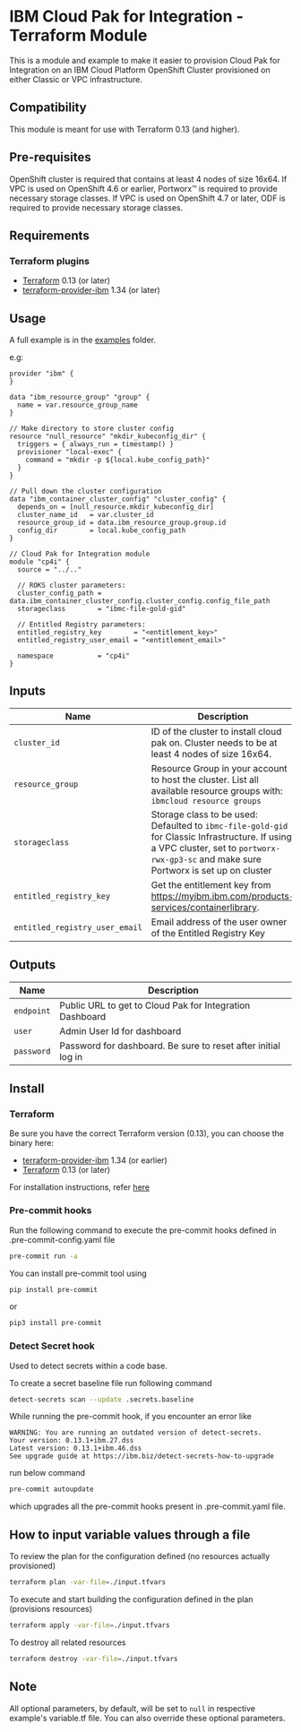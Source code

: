 # IBM Cloud Pak for Integration - Terraform Module

This is a module and example to make it easier to provision Cloud Pak for Integration on an IBM Cloud Platform OpenShift Cluster provisioned on either Classic or VPC infrastructure.

## Compatibility

This module is meant for use with Terraform 0.13 (and higher).

## Pre-requisites

OpenShift cluster is required that contains at least 4 nodes of size 16x64. If VPC is used on OpenShift 4.6 or earlier, Portworx™ is required to provide necessary storage classes. If VPC is used on OpenShift 4.7 or later, ODF is required to provide necessary storage classes.

## Requirements

### Terraform plugins

- [Terraform](https://www.terraform.io/downloads.html) 0.13 (or later)
- [terraform-provider-ibm](https://github.com/IBM-Cloud/terraform-provider-ibm) 1.34 (or later)

## Usage

A full example is in the [examples](./examples/cp4i) folder.

e.g:

```hcl
provider "ibm" {
}

data "ibm_resource_group" "group" {
  name = var.resource_group_name
}

// Make directory to store cluster config
resource "null_resource" "mkdir_kubeconfig_dir" {
  triggers = { always_run = timestamp() }
  provisioner "local-exec" {
    command = "mkdir -p ${local.kube_config_path}"
  }
}

// Pull down the cluster configuration
data "ibm_container_cluster_config" "cluster_config" {
  depends_on = [null_resource.mkdir_kubeconfig_dir]
  cluster_name_id   = var.cluster_id
  resource_group_id = data.ibm_resource_group.group.id
  config_dir        = local.kube_config_path
}

// Cloud Pak for Integration module
module "cp4i" {
  source = "../.."

  // ROKS cluster parameters:
  cluster_config_path = data.ibm_container_cluster_config.cluster_config.config_file_path
  storageclass        = "ibmc-file-gold-gid"

  // Entitled Registry parameters:
  entitled_registry_key        = "<entitlement_key>"
  entitled_registry_user_email = "<entitlement_email>"

  namespace           = "cp4i"
}
```

## Inputs

| Name                               | Description  | Type |Default                     | Required |
| ---------------------------------- | ----- | --- | --------------------------- | -------- |
| `cluster_id`                       | ID of the cluster to install cloud pak on. Cluster needs to be at least 4 nodes of size 16x64.|        string                     |  | Yes       |
| `resource_group`                   | Resource Group in your account to host the cluster. List all available resource groups with: `ibmcloud resource groups`     | string | `Default`         | Yes       |
| `storageclass`                   | Storage class to be used: Defaulted to `ibmc-file-gold-gid` for Classic Infrastructure. If using a VPC cluster, set to `portworx-rwx-gp3-sc` and make sure Portworx is set up on cluster  | string | `ibmc-file-gold-gid`         | string |Yes       |
| `entitled_registry_key`            | Get the entitlement key from https://myibm.ibm.com/products-services/containerlibrary.   |    string |                         | Yes      |
| `entitled_registry_user_email`     | Email address of the user owner of the Entitled Registry Key   | string |                            | Yes      |

## Outputs

| Name                               | Description |
| ---------------------------------- | -----
| `endpoint`                       | Public URL to get to Cloud Pak for Integration Dashboard
| `user`                   | Admin User Id for dashboard
| `password`                   | Password for dashboard.  Be sure to reset after initial log in


## Install

### Terraform

Be sure you have the correct Terraform version (0.13), you can choose the binary here:

- [terraform-provider-ibm](https://github.com/IBM-Cloud/terraform-provider-ibm/releases) 1.34 (or earlier)
- [Terraform](https://releases.hashicorp.com/terraform/) 0.13 (or later)

For installation instructions, refer [here](https://ibm.github.io/cloud-enterprise-examples/iac/setup-environment/#install-terraform)

### Pre-commit hooks

Run the following command to execute the pre-commit hooks defined in .pre-commit-config.yaml file

```bash
pre-commit run -a
```

You can install pre-commit tool using

```bash
pip install pre-commit
```

or

```bash
pip3 install pre-commit
```

### Detect Secret hook

Used to detect secrets within a code base.

To create a secret baseline file run following command

```bash
detect-secrets scan --update .secrets.baseline
```

While running the pre-commit hook, if you encounter an error like

```console
WARNING: You are running an outdated version of detect-secrets.
Your version: 0.13.1+ibm.27.dss
Latest version: 0.13.1+ibm.46.dss
See upgrade guide at https://ibm.biz/detect-secrets-how-to-upgrade
```

run below command

```bash
pre-commit autoupdate
```

which upgrades all the pre-commit hooks present in .pre-commit.yaml file.

## How to input variable values through a file

To review the plan for the configuration defined (no resources actually provisioned)

```bash
terraform plan -var-file=./input.tfvars
```

To execute and start building the configuration defined in the plan (provisions resources)

```bash
terraform apply -var-file=./input.tfvars
```

To destroy all related resources

```bash
terraform destroy -var-file=./input.tfvars
```

## Note

All optional parameters, by default, will be set to `null` in respective example's variable.tf file. You can also override these optional parameters.
